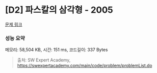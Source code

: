# [D2] 파스칼의 삼각형 - 2005 

[문제 링크](https://swexpertacademy.com/main/code/problem/problemDetail.do?contestProbId=AV5P0-h6Ak4DFAUq) 

### 성능 요약

메모리: 58,504 KB, 시간: 151 ms, 코드길이: 337 Bytes



> 출처: SW Expert Academy, https://swexpertacademy.com/main/code/problem/problemList.do